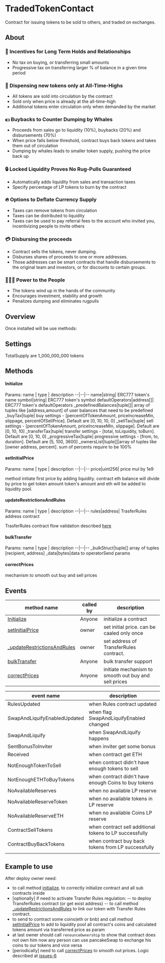 # TradedTokenContact
Contract for issuing tokens to be sold to others, and traded on exchanges.

## About

### :whale: Incentives for Long Term Holds and Relationships

* No tax on buying, or transferring small amounts
* Progressive tax on transferring larger % of balance in a given time period

### :rocket: Dispensing new tokens only at All-Time-Highs

* All tokens are sold into circulation by the contract
* Sold only when price is already at the all-time-high
* Additional tokens enter circulation only when 
demanded by the market

### :dollar: Buybacks to Counter Dumping by Whales

* Proceeds from sales go to liquidity (10%), buybacks (20%) and disbursements (70%)
* When price falls below threshold, contract buys back tokens and takes them out of circulation
* Dumping by whales leads to smaller token supply, pushing the price back up

### :lock: Locked Liquidity Proves No Rug-Pulls Guaranteed

* Automatically adds liquidity from sales and transaction taxes
* Specify percentage of LP tokens to burn by the contract

### :fire: Options to Deflate Currency Supply

* Taxes can remove tokens from circulation
* Taxes can be distributed to liquidity
* Taxes can be used to pay referral fees to the account who invited you, incentivizing people to invite others

### :credit_card: Disbursing the proceeds

* Contract sells the tokens, never dumping.
* Disburses shares of proceeds to one or more addresses.
* Those addresses can be smart contracts that handle disbursements to the original team and investors, or for discounts to certain groups.

### :people_holding_hands: Power to the People

* The tokens wind up in the hands of the community
* Encourages investment, stability and growth
* Penalizes dumping and eliminates rugpulls

## Overview
Once installed will be use methods:

<table>
<thead>
	<tr>
		<th>method name</th>
		<th>called by</th>
		<th>description</th>
	</tr>
</thead>
<tbody>
	<tr>
		<td><a href="#initialize">Initialize</a></td>
		<td>Anyone</td>
		<td>initialize a contract</td>
	</tr>
	<tr>
		<td><a href="#setinitialprice">setInitialPrice</a></td>
		<td>owner</td>
		<td>set initial price. can be caaled only once</td>
	</tr>
	<tr>
		<td><a href="#updaterestrictionsandrules">_updateRestrictionsAndRules</a></td>
		<td>owner</td>
		<td>set address of TransferRules contract.</td>
	</tr>
	<tr>
		<td><a href="#bulktransfer">bulkTransfer</a></td>
		<td>Anyone</td>
		<td>bulk transfer support</td>
	</tr>
	<tr>
		<td><a href="#correctprices">correctPrices</a></td>
		<td>Anyone</td>
		<td>initiate mechanism to smooth out buy and sell prices</td>
	</tr>
	

## Settings
TotalSupply are 1_000_000_000 tokens

## Methods

#### Initialize
Params:
name  | type | description
--|--|--
name|string| ERC777 token's name 
symbol|string| ERC777 token's symbol 
defaultOperators|address[]| ERC777 token's defaultOperators 
_predefinedBalances|tuple[]| array of tuples like [address,amount] of user balances that need to be predefined 
_buyTax|tuple| buy settings -  [percentOfTokenAmount, priceIncreaseMin, slippage, percentOfSellPrice]. Default are [0, 10, 10, 0]
_sellTax|tuple| sell settings -  [percentOfTokenAmount, priceIncreaseMin, slippage]. Default are [0, 10, 10]
_transferTax|tuple| transfer settings - [total, toLiquidity, toBurn]. Default are [0, 10, 0] 
_progressiveTax|tuple| progressive settings - [from, to, duration]. Default are [5, 100, 3600]
_ownersList|tuple[]|array of tuples like [owner address, percent]. sum of percents require to be 100%
        
#### setInitialPrice
Params:
name  | type | description
--|--|--
price|uint256| price mul by 1e9

method initiate first price by adding liquidity.
contract eth balance will divide by price to get token amount
token's amount and eth will be added to liquidity pool.

#### updateRestrictionsAndRules
Params:
name  | type | description
--|--|--
rules|address| TrasferRules address contract

TrasferRules contract flow validation described <a href="https://github.com/Intercoin/ITR/blob/assets/diagrams/transfer-rules-v4.png" target="_blank">here</a>

#### bulkTransfer
Params:
name  | type | description
--|--|--
_bulkStruct|tuple[] array of tuples [recipient, address]
_data|bytes|data to operatorSend params

#### correctPrices
mechanism to smooth out buy and sell prices

## Events

<table>
<thead>
	<tr>
		<th>event name</th>
		<th>description</th>
	</tr>
</thead>
<tbody>
	<tr>
		<td>RulesUpdated</td>
		<td>when Rules contract updated</td>
	</tr>
	<tr>
		<td>SwapAndLiquifyEnabledUpdated</td>
		<td>when flag SwapAndLiquifyEnabled changed</td>
	</tr>
	<tr>
		<td>SwapAndLiquify</td>
		<td>when SwapAndLiquify happens</td>
	</tr>
	<tr>
		<td>SentBonusToInviter</td>
		<td>when inviter get some bonus</td>
	</tr>
	<tr>
		<td>Received</td>
		<td>when contract get ETH </td>
	</tr>
	<tr>
		<td>NotEnoughTokenToSell</td>
		<td>when contract didn't have enough tokens to sell</td>
	</tr>
	<tr>
		<td>NotEnoughETHToBuyTokens</td>
		<td>when contract didn't have enough Coins to buy tokens</td>
	</tr>
	<tr>
		<td>NoAvailableReserves</td>
		<td>when no available LP reserve</td>
	</tr>
	<tr>
		<td>NoAvailableReserveToken</td>
		<td>when no available tokens in LP reserve</td>
	</tr>
	<tr>
		<td>NoAvailableReserveETH</td>
		<td>when no available Coins LP reserve</td>
	</tr>
	<tr>
		<td>ContractSellTokens</td>
		<td>when contract sell additional tokens to LP successfully</td>
	</tr>
	<tr>
		<td>ContractBuyBackTokens</td>
		<td>when contract buy back tokens from LP successfully</td>
	</tr>
	<tr>
		<td></td>
		<td></td>
	</tr>
</table>

## Example to use
After deploy owner need:
- to call method <a href="#initialize">initialize</a>. to correctly initialize contract and all sub contracts inside
- [optionally] if need to activate Transfer Rules regulation:
-- to deploy TransferRules contract (or get exist address)
-- to call method <a href="#updaterestrictionsandrules">_updateRestrictionsAndRules</a> to link our token with Transfer Rules contract.
- to send to contract some coins(eth or bnb) and call method <a href="#setinitialprice">setInitialPrice</a> to add to liquidity pool all contract's coins and calculated tokens amount via transferred price as param
- at last owner should call `renounceOwnership` to show that contract does not own him
now any person can use pancakeSwap to exchange his coins to our tokens and vice versa
- [periodically] need to call <a href="#correctprices">correctPrices</a> to smooth out prices. Logic described at <a href="https://github.com/Intercoin/TradedTokenContract/issues/6">issues-6</a>


